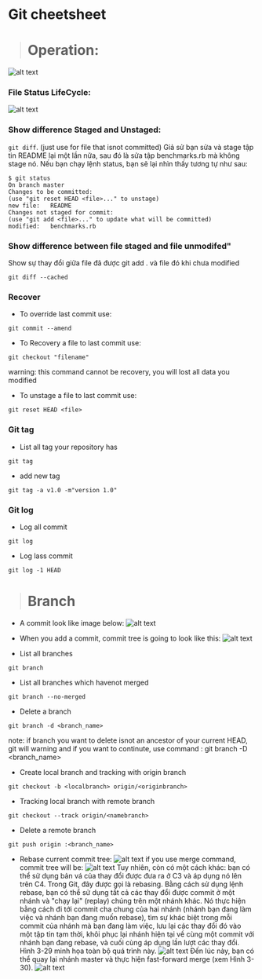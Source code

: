 # Git cheetsheet
> # Operation:
![alt text](https://git-scm.com/figures/18333fig0106-tn.png)

### File Status LifeCycle:
![alt text](https://git-scm.com/figures/18333fig0201-tn.png)

### Show difference Staged and Unstaged:
``` git diff ```. (just use for file that isnot committed)
Giả sử bạn sửa và stage tập tin README lại một lần nữa, sau đó là sửa tập benchmarks.rb mà không stage nó. Nếu bạn chạy lệnh status, bạn sẽ lại nhìn thấy tương tự như sau:
```git
$ git status
On branch master
Changes to be committed:
(use "git reset HEAD <file>..." to unstage)
new file:   README
Changes not staged for commit:
(use "git add <file>..." to update what will be committed)
modified:   benchmarks.rb 
```


### Show difference between file staged and file unmodifed"
Show sự thay đổi giữa file đã được git add . và file đó khi chưa modified
```git
git diff --cached
```

### Recover
+ To override last commit use: 
```git
git commit --amend
```

+ To Recovery a file to last commit use:
```git
git checkout "filename"
```
warning: this command cannot be recovery, you will lost all data you modified

+ To unstage a file to last commit use:
```git
git reset HEAD <file>
```
### Git tag
+ List all tag your repository has
```git
git tag
```
+ add new tag
```git
git tag -a v1.0 -m"version 1.0"
```

### Git log
+ Log all commit
```git 
git log
```
+ Log lass commit
```git
git log -1 HEAD
```
> # Branch
+ A commit look like image below:
![alt text](https://git-scm.com/figures/18333fig0301-tn.png) 
+ When you add a commit, commit tree is going to look like this:
![alt text](https://git-scm.com/figures/18333fig0302-tn.png)

+ List all branches 
```git
git branch
```
+ List all branches which havenot merged
```git 
git branch --no-merged
```

+ Delete a branch
```git
git branch -d <branch_name>
```
note: if branch you want to delete isnot an ancestor of your current HEAD, git will warning and if you want to continute, use command : git branch -D <branch_name>

+ Create local branch and tracking with origin branch
```git
git checkout -b <localbranch> origin/<originbranch>
```

+ Tracking local branch with remote branch
```git
git checkout --track origin/<namebranch>
```

+ Delete a remote branch
```git
git push origin :<branch_name>
```

+ Rebase
current commit tree:
![alt text](https://git-scm.com/figures/18333fig0327-tn.png)
if you use merge command, commit tree will be:
![alt text](https://git-scm.com/figures/18333fig0328-tn.png)
Tuy nhiên, còn có một cách khác: bạn có thể sử dụng bản vá của thay đổi được đưa ra ở C3 và áp dụng nó lên trên C4. Trong Git, đây được gọi là rebasing. Bằng cách sử dụng lệnh rebase, bạn có thể sử dụng tất cả các thay đổi được commit ở một nhánh và "chạy lại" (replay) chúng trên một nhánh khác.
Nó thực hiện bằng cách đi tới commit cha chung của hai nhánh (nhánh bạn đang làm việc và nhánh bạn đang muốn rebase), tìm sự khác biệt trong mỗi commit của nhánh mà bạn đang làm việc, lưu lại các thay đổi đó vào một tập tin tạm thời, khôi phục lại nhánh hiện tại về cùng một commit với nhánh bạn đang rebase, và cuối cùng áp dụng lần lượt các thay đổi. Hình 3-29 minh họa toàn bộ quá trình này.
![alt text](https://git-scm.com/figures/18333fig0329-tn.png)
Đến lúc này, bạn có thể quay lại nhánh master và thực hiện fast-forward merge (xem Hình 3-30).
![alt text](https://git-scm.com/figures/18333fig0330-tn.png)    

